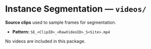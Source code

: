 # Instance Segmentation — `videos/`

**Source clips** used to sample frames for segmentation.

- **Pattern:** `SE_<ClipID>_<RawVideoID>_S<Site>.mp4`

No videos are included in this package.

